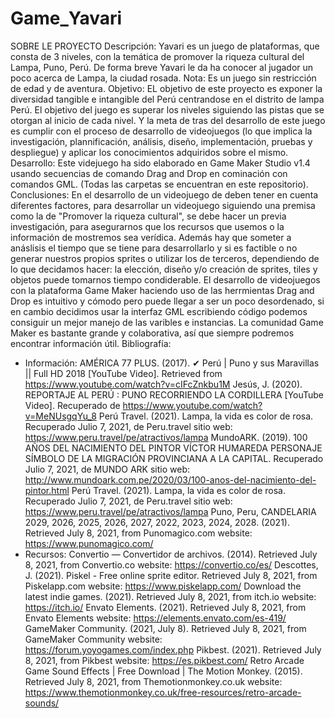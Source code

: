 # Game_Yavari
SOBRE LE PROYECTO 
Descripción: 
Yavari es un juego de plataformas, que consta de 3 niveles, con la temática de promover la riqueza cultural del Lampa, Puno, Perú. De forma breve Yavari le da ha conocer al jugador un poco acerca de Lampa, la ciudad rosada. 
Nota: Es un juego sin restricción de edad y de aventura.
Objetivo: 
EL objetivo de este proyecto es exponer la diversidad tangible e intangible del Perú centrandose en el distrito de lampa Perú. 
El objetivo del juego es superar los niveles siguiendo las pistas que se otorgan al inicio de cada nivel. 
Y la meta de tras del desarrollo de este juego es cumplir con el proceso de desarrollo de videojuegos (lo que implica la investigación, plannificación, análisis, diseño, implementación, pruebas y despliegue) y aplicar los conocimientos adquiridos sobre el mismo.  
Desarrollo: 
Este videjuego ha sido elaborado en Game Maker Studio v1.4 usando secuencias de comando Drag and Drop en cominación con comandos GML. (Todas las carpetas se encuentran en este repositorio).
Conclusiones:
En el desarrollo de un videojuego de deben tener en cuenta diferentes factores, para desarrollar un videojuego siguiendo una premisa como la de "Promover la riqueza cultural", se debe hacer un previa investigación, para asegurarnos que los recursos que usemos o la información de mostremos sea verídica. Además hay que someter a anáslisis el tiempo que se tiene para desarrollarlo y si es factible o no generar nuestros propios sprites o utilizar los de terceros, dependiendo de lo que decidamos hacer: la elección, diseño y/o creación de sprites, tiles y objetos puede tomarnos tiempo condiderable. El desarrollo de videojuegos con la plataforma Game Maker haciendo uso de las herrmientas Drag and Drop es intuitivo y cómodo pero puede llegar a ser un poco desordenado, si en cambio decidimos usar la interfaz GML escribiendo código podemos consiguir un mejor manejo de las varibles e instancias. La comunidad Game Maker es bastante grande y colaborativa, así que siempre podremos encontrar información útil. 
Bibliografía: 
  - Información:
   AMÉRICA 77 PLUS. (2017). ✔ Perú | Puno y sus Maravillas || Full HD 2018 [YouTube Video]. Retrieved from https://www.youtube.com/watch?v=cIFcZnkbu1M
   Jesús, J. (2020). REPORTAJE AL PERÚ : PUNO RECORRIENDO LA CORDILLERA [YouTube Video]. Recuperado de https://www.youtube.com/watch?v=MeNUsgqYu_8
   Perú Travel. (2021). Lampa, la vida es color de rosa. Recuperado Julio 7, 2021, de Peru.travel sitio web: https://www.peru.travel/pe/atractivos/lampa
   MundoARK. (2019). 100 AÑOS DEL NACIMIENTO DEL PINTOR VÍCTOR HUMAREDA PERSONAJE SÍMBOLO DE LA MIGRACIÓN PROVINCIANA A LA CAPITAL. Recuperado Julio 7, 2021, de MUNDO ARK sitio web: http://www.mundoark.com.pe/2020/03/100-anos-del-nacimiento-del-pintor.html
   Perú Travel. (2021). Lampa, la vida es color de rosa. Recuperado Julio 7, 2021, de Peru.travel sitio web: https://www.peru.travel/pe/atractivos/lampa
   Puno, Peru, CANDELARIA 2029, 2026, 2025, 2026, 2027, 2022, 2023, 2024, 2028. (2021). Retrieved July 8, 2021, from Punomagico.com website: https://www.punomagico.com/
  - Recursos: 
   Convertio — Convertidor de archivos. (2014). Retrieved July 8, 2021, from Convertio.co website: https://convertio.co/es/
   Descottes, J. (2021). Piskel - Free online sprite editor. Retrieved July 8, 2021, from Piskelapp.com website: https://www.piskelapp.com/
   Download the latest indie games. (2021). Retrieved July 8, 2021, from itch.io website: https://itch.io/
   Envato Elements. (2021). Retrieved July 8, 2021, from Envato Elements website: https://elements.envato.com/es-419/
   GameMaker Community. (2021, July 8). Retrieved July 8, 2021, from GameMaker Community website: https://forum.yoyogames.com/index.php
   Pikbest. (2021). Retrieved July 8, 2021, from Pikbest website: https://es.pikbest.com/
   Retro Arcade Game Sound Effects | Free Download | The Motion Monkey. (2015). Retrieved July 8, 2021, from Themotionmonkey.co.uk website: https://www.themotionmonkey.co.uk/free-resources/retro-arcade-sounds/

